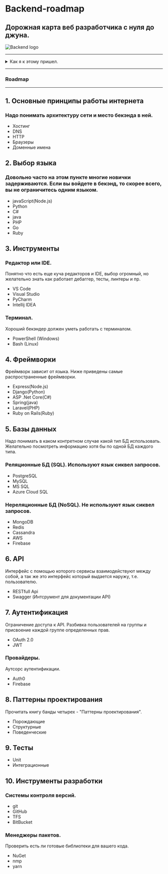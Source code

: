 # Backend-roadmap
## Дорожная карта веб разработчика с нуля до джуна.

![Backend logo](https://tekraze.com/wp-content/uploads/2018/03/BACKEND-RUBY_SINATRA-RUBY_RAILS-PYTHON_DJANGO-PHP_SYMPHONY.png)

---
<details><summary>Как я к этому пришел.</summary>
После 2х мясцев обучения Пайтону и бекэнд разработке, у меня стали "глаза разбегаться". Я не понимал за что мне хвататься, что нужно сейчас учить..
Из-за этого я был немного деморализован. Впереди было еще огромное множество технологий. Вроде бы пытался что-то начать учить, но
как только начил этим заниматься, понимал что подошел не с той стороны, и не видел своего продвижения вперед. 
Спустя неделю я взял себя в руки. И, посмотрев несколько видео про бекэнд, решил сделать роадмэп. Возможно, роадмэп будет дополняться и редактироваться.</details>

---
### Roadmap
---

## 1. Основные принципы работы интернета
### Надо понимать архитектуру сети и место бекэнда в ней.
- Хостинг
- DNS
- HTTP
- Браузеры
- Доменные имена

## 2. Выбор языка
### Довольно часто на этом пункте многие новички задерживаются. Если вы войдете в бекэнд, то скорее всего, вы не ограничитесь одним языком.
- javaScript(Node.js)
- Python
- C#
- java
- PHP
- Go
- Ruby

## 3. Инструменты
### Редактор или IDE.
Понятно что есть еще куча редакторов и IDE, выбор огромный, но желательно знать как работает дебаггер, тесты, линтеры и пр.
- VS Code
- Visual Studio
- PyCharm
- Intellij IDEA

### Терминал.
Хороший бекэндер должен уметь работать с терминалом.
- PowerShell (Windows)
- Bash (Linux)

## 4. Фреймворки
Фреймворк зависит от языка. Ниже приведены самые распространенные фреймворки.
- Express(Node.js)
- Django(Python)
- ASP .Net Core(C#)
- Spring(java)
- Laravel(PHP)
- Ruby on Rails(Ruby)

## 5. Базы данных
Надо понимать в каком контретном случае какой тип БД использовать. Желательно посмотреть информацию хотя бы по одной БД каждого типа. 
### Реляционные БД (SQL). Используют язык сиквел запросов.
- PostgreSQL
- MySQL
- MS SQL
- Azure Cloud SQL

### Нереляционные БД (NoSQL). Не используют язык сиквел запросов.
- MongoDB
- Redis
- Cassandra
- AWS
- Firebase

## 6. API
Интерфейс с помощью которого сервисы взаимодействуют между собой, а так же это интерфейс который выдается наружу, т.е. пользователю.
- RESTfull Api
- Swagger (Интсрумент для документации API)

## 7. Аутентификация
Ограничение доступа к API. Разбивка пользователей на группы и присвоение каждой группе определенных прав.
- OAuth 2.0
- JWT

### Провайдеры.
Аутсорс аутентификации.
- Auth0
- Firebase

## 8. Паттерны проектирования
Прочитать книгу банды четырех - "Паттерны проектирования".
- Порождающие
- Структурные
- Поведенческие

## 9. Тесты
- Unit
- Интеграционные

## 10. Инструменты разработки
### Системы контроля версий.
- git
- GitHub
- TFS
- BitBucket

### Менеджеры пакетов.
Проверить есть ли готовые библиотеки для вашего кода. 
- NuGet
- nmp
- yarn
